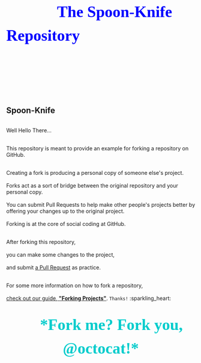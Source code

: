 <html>
<head>
  <meta http-equiv="Content-Type" content="text/html; charset=utf-8"/>
     <div dir="auto" style="text-align:left;line-height:1.5;text-indent:1.00cm;"><span style="font-family:'PlanetKosmos';font-size:30px;color:#0000FF;"><span style="white-space:pre;">	</span><span style="white-space:pre;">	</span><span style="white-space:pre;">	</span><span style="white-space:pre;">	</span><span style="white-space:pre;">	</span> &nbsp; &nbsp;</span><span style="font-family:'Bradley Hand';font-size:42px;font-weight:bold;color:#0000FF;">The Spoon-Knife Repository</span></div><div style="font-family:'PlanetKosmos';font-size:24px;"><br></div><div dir="auto" style="text-align:left;line-height:1.5;text-indent:1.00cm;font-family:'PlanetKosmos';font-size:24px;"><span style="color:#0000FF;">&nbsp;</span></div><div style="font-family:'PlanetKosmos';font-size:24px;"><br></div><div style="text-align:left;line-height:1.5;text-indent:1.00cm;font-family:'PlanetKosmos';font-size:24px;"><br></div></div>
  <h2>Spoon-Knife</h2>
  <LINK href="styles.css" rel="stylesheet" type="text/css">
</head>

<body>

<div align="center">
  <img src="https://eysz7x.imgur.com/ULMv3Sb.gif" id="octocat" alt="" />
</div>

<!-- Feel free to change this text here -->
<p>Well Hello There...</p>
<p> <br>This repository is meant to provide an example for <a>forking</a> a repository on GitHub.</br>

<br>Creating a <a>fork</a> is producing a personal copy of someone else's project.</br><br> Forks act as a sort of bridge between the original repository and your personal copy.</br><br> You can submit <a>Pull Requests</a> to help make other people's projects better by offering your changes up to the original project.</br><br> Forking is at the core of social coding at GitHub.</br>

<br>After forking this repository,</br><br> you can make some changes to the project,</br><br> and submit <a href="https://github.com/octocat/Spoon-Knife/pulls"/>a Pull Request</a> as practice.</br>
</p>
<p>
<br>For some more information on how to fork a repository,</br><br> <a href="http://guides.github.com/overviews/forking/"/>check out our guide, <b>"Forking Projects"</b></a>. <code>Thanks!</code> :sparkling_heart:</br>
   <br><div dir="auto" style="text-align:center;line-height:1.5;text-indent:1.00cm;"><span style="font-family:'Georgia';font-size:5px;color:#00CCCC;"><span style="white-space:pre;">	</span><span style="white-space:pre;">	</span><span style="white-space:pre;">	</span><span style="white-space:pre;">	</span><span style="white-space:pre;">	</span> &nbsp; &nbsp;</span><span style="font-family:'Bradley Hand';font-size:42px;font-weight:bold;color:#00CCCC;">*Fork me? Fork you, @octocat!*</span></div><div style="font-family:'Georgia';font-size:24px;"></div><div dir="auto" style="text-align:left;line-height:1.5;text-indent:1.00cm;font-family:'Georgia';font-size:24px;"><span style="color:#00CCCC;">&nbsp;</span></div><div style="font-family:'Georgia';font-size:24px;"><br></div><div style="text-align:left;line-height:1.5;text-indent:1.00cm;font-family:'Georgia';font-size:24px;"></br></div></div>
</p>

</body>
</html>
